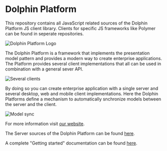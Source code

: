 # Dolphin Platform

This repository contains all JavaScript related sources of the Dolphin Platform JS client library. Clients for specific JS frameworks like Polymer can be found in seperate repositories.

![Dolphin Platform Logo](http://www.guigarage.com/wordpress/wp-content/uploads/2015/10/logo.png)

The Dolphin Platform is a framework that implements the presentation model pattern and provides a modern way to create enterprise applications. The Platform provides several client implementations that all can be used in combination with a general sever API.

![Several clients](http://i2.wp.com/www.guigarage.com/wordpress/wp-content/uploads/2015/09/clients.png)


By doing so you can create enterprise application with a single server and several desktop, web and mobile client implementations. Here the Dolphin Platforms define a mechanism to automatically snchronize models between the server and the client.

![Model sync](http://i0.wp.com/www.guigarage.com/wordpress/wp-content/uploads/2015/09/pm1.png)


For more information visit [our website](http://www.dolphin-platform.io).

The Server sources of the Dolphin Platform can be found [here](https://github.com/canoo/dolphin-platform). 

A complete "Getting started" documentation can be found [here](http://www.dolphin-platform.io/documentation/getting-started.html).
